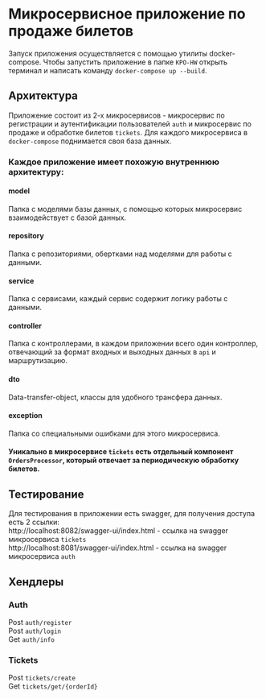 # Микросервисное приложение по продаже билетов

Запуск приложения осуществляется с помощью утилиты docker-compose.
Чтобы запустить приложение в папке `KPO-HW` открыть терминал и написать команду `docker-compose up --build`.

## Архитектура
Приложение состоит из 2-х микросервисов - микросервис по регистрации и аутентификации пользователей `auth` 
и микросервис по продаже и обработке билетов `tickets`. Для каждого микросервиса в `docker-compose` поднимается своя база данных.

### Каждое приложение имеет похожую внутреннюю архитектуру:
#### model
Папка с моделями базы данных, с помощью которых микросервис взаимодействует с базой данных.
#### repository
Папка с репозиториями, обертками над моделями для работы с данными.
#### service
Папка с сервисами, каждый сервис содержит логику работы с данными.
#### controller
Папка с контроллерами, в каждом приложении всего один контроллер, отвечающий за формат входных и выходных данных в `api` и маршрутизацию.
#### dto
Data-transfer-object, классы для удобного трансфера данных.
#### exception
Папка со специальными ошибками для этого микросервиса.
#### Уникально в микросервисе `tickets` есть отдельный компонент `OrdersProcessor`, который отвечает за периодическую обработку билетов.

## Тестирование
Для тестирования в приложении есть swagger, для получения доступа есть 2 ссылки: \
http://localhost:8082/swagger-ui/index.html - ссылка на swagger микросервиса `tickets` \
http://localhost:8081/swagger-ui/index.html - ссылка на swagger микросервиса `auth`

## Хендлеры
### Auth
Post `auth/register` \
Post `auth/login` \
Get `auth/info`
### Tickets
Post `tickets/create` \
Get `tickets/get/{orderId}`

